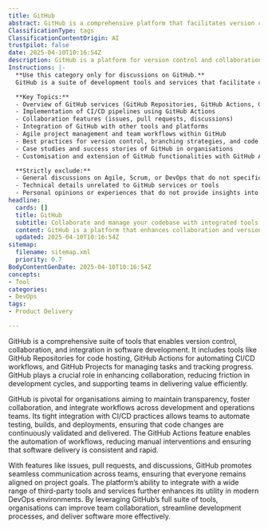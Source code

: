 ```yaml
---
title: GitHub
abstract: GitHub is a comprehensive platform that facilitates version control, collaboration, and integration within software development. Originating as a hosting service for Git repositories, it has evolved to include features such as GitHub Actions for automating continuous integration and continuous delivery workflows, and GitHub Projects for task management and progress tracking. Its significance lies in its ability to enhance collaboration among development teams, reduce friction in development cycles, and support the efficient delivery of value. GitHub is essential for organisations seeking to maintain transparency and integrate workflows between development and operations teams, as its integration with CI/CD practices allows for the automation of testing, builds, and deployments, ensuring continuous validation and delivery of code changes. The platform's features, including issues, pull requests, and discussions, foster effective communication and alignment on project goals. Additionally, GitHub's compatibility with a variety of third-party tools and services further amplifies its effectiveness in modern DevOps environments. By utilising GitHub's extensive toolset, organisations can enhance team collaboration, streamline development processes, and improve software delivery outcomes.
ClassificationType: tags
ClassificationContentOrigin: AI
trustpilot: false
date: 2025-04-10T10:16:54Z
description: GitHub is a platform for version control and collaboration, offering tools for code hosting, CI/CD, project management, and team collaboration.
Instructions: |-
  **Use this category only for discussions on GitHub.**  
  GitHub is a suite of development tools and services that facilitate code collaboration, version control, and project management. This category focuses on the functionalities, best practices, and methodologies associated with GitHub, ensuring alignment with GitOps, Agile, and DevOps principles.

  **Key Topics:**
  - Overview of GitHub services (GitHub Repositories, GitHub Actions, GitHub Packages, GitHub Projects)
  - Implementation of CI/CD pipelines using GitHub Actions
  - Collaboration features (issues, pull requests, discussions)
  - Integration of GitHub with other tools and platforms
  - Agile project management and team workflows within GitHub
  - Best practices for version control, branching strategies, and code reviews
  - Case studies and success stories of GitHub in organisations
  - Customisation and extension of GitHub functionalities with GitHub Apps and APIs

  **Strictly exclude:**
  - General discussions on Agile, Scrum, or DevOps that do not specifically mention GitHub
  - Technical details unrelated to GitHub services or tools
  - Personal opinions or experiences that do not provide insights into GitHub functionalities or practices
headline:
  cards: []
  title: GitHub
  subtitle: Collaborate and manage your codebase with integrated tools for version control, CI/CD, and project management.
  content: GitHub is a platform that enhances collaboration and version control through tools like repositories, GitHub Actions, and GitHub Projects. Posts should explore practices in code collaboration, CI/CD pipelines, team workflows, and performance tracking using GitHub services.
  updated: 2025-04-10T10:16:54Z
sitemap:
  filename: sitemap.xml
  priority: 0.7
BodyContentGenDate: 2025-04-10T10:16:54Z
concepts:
- Tool
categories:
- DevOps
tags:
- Product Delivery

---
```

GitHub is a comprehensive suite of tools that enables version control, collaboration, and integration in software development. It includes tools like GitHub Repositories for code hosting, GitHub Actions for automating CI/CD workflows, and GitHub Projects for managing tasks and tracking progress. GitHub plays a crucial role in enhancing collaboration, reducing friction in development cycles, and supporting teams in delivering value efficiently.

GitHub is pivotal for organisations aiming to maintain transparency, foster collaboration, and integrate workflows across development and operations teams. Its tight integration with CI/CD practices allows teams to automate testing, builds, and deployments, ensuring that code changes are continuously validated and delivered. The GitHub Actions feature enables the automation of workflows, reducing manual interventions and ensuring that software delivery is consistent and rapid.

With features like issues, pull requests, and discussions, GitHub promotes seamless communication across teams, ensuring that everyone remains aligned on project goals. The platform’s ability to integrate with a wide range of third-party tools and services further enhances its utility in modern DevOps environments. By leveraging GitHub’s full suite of tools, organisations can improve team collaboration, streamline development processes, and deliver software more effectively.
